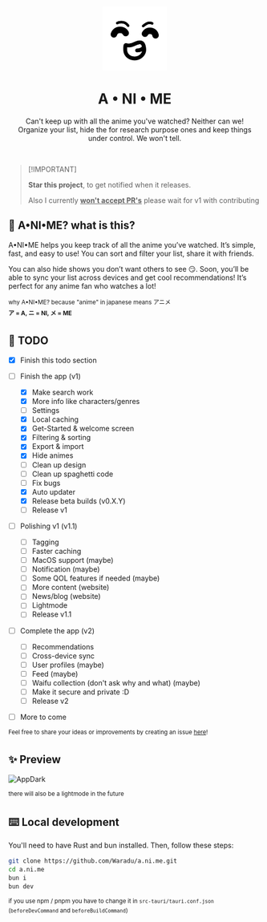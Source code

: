 <div align="center">
  <img align="center" width="128px" src="public/icon.png" />
  <h1 align="center">A • NI • ME</h1>

   Can't keep up with all the anime you've watched? Neither can we! <br>
   Organize your list, hide the for research purpose ones and keep things under control. We won't tell. 
</div>

<br>

> \[!IMPORTANT]
>
> **Star this project**, to get notified when it releases.
> 
> Also I currently **<ins>won't accept PR's</ins>** please wait for v1 with contributing

## 🤨 A•NI•ME? what is this?

A•NI•ME helps you keep track of all the anime you’ve watched. It’s simple, fast, and easy to use! You can sort and filter your list, share it with friends.

You can also hide shows you don’t want others to see 😏. Soon, you’ll be able to sync your list across devices and get cool recommendations! It’s perfect for any anime fan who watches a lot!

<sup>why A•NI•ME? because "anime" in japanese means アニメ</sup><br>
<sup><b>ア = A, ニ = NI, メ = ME</b></sup>

## 📝 TODO

- [x] Finish this todo section

- [ ] Finish the app (v1)
  - [x] Make search work
  - [x] More info like characters/genres
  - [ ] Settings
  - [X] Local caching 
  - [X] Get-Started & welcome screen
  - [X] Filtering & sorting
  - [X] Export & import
  - [X] Hide animes
  - [ ] Clean up design
  - [ ] Clean up spaghetti code
  - [ ] Fix bugs
  - [x] Auto updater
  - [x] Release beta builds (v0.X.Y)
  - [ ] Release v1

- [ ] Polishing v1 (v1.1)
  - [ ] Tagging
  - [ ] Faster caching
  - [ ] MacOS support (maybe)
  - [ ] Notification (maybe)
  - [ ] Some QOL features if needed (maybe)
  - [ ] More content (website)
  - [ ] News/blog (website)
  - [ ] Lightmode
  - [ ] Release v1.1

- [ ] Complete the app (v2)
  - [ ] Recommendations
  - [ ] Cross-device sync
  - [ ] User profiles (maybe)
  - [ ] Feed (maybe)
  - [ ] Waifu collection (don't ask why and what) (maybe)
  - [ ] Make it secure and private :D
  - [ ] Release v2

- [ ] More to come

<sup>Feel free to share your ideas or improvements by creating an issue [here](https://github.com/Waradu/a.ni.me/issues)!</sup>

## ✨ Preview

<img width="800" alt="AppDark" src="https://github.com/user-attachments/assets/68a4c54e-7546-4bac-bf92-bb8eb51c828d">

<sup>there will also be a lightmode in the future</sup>

## ⌨️ Local development

You'll need to have Rust and bun installed. Then, follow these steps:

```zsh
git clone https://github.com/Waradu/a.ni.me.git
cd a.ni.me
bun i
bun dev
```

<sup>if you use npm / pnpm you have to change it in `src-tauri/tauri.conf.json` (`beforeDevCommand` and `beforeBuildCommand`)</sup>

